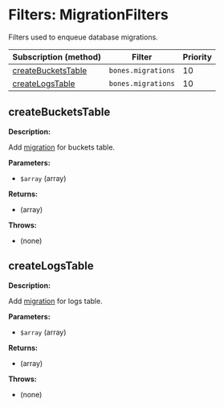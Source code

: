 # Filters: MigrationFilters

Filters used to enqueue database migrations.

| Subscription (method)                     | Filter             | Priority |
|-------------------------------------------|--------------------|----------|
| [createBucketsTable](#createbucketstable) | `bones.migrations` | 10       |
| [createLogsTable](#createlogstable)       | `bones.migrations` | 10       |

## createBucketsTable

**Description:**

Add [migration](../app/migrations.md) for buckets table.

**Parameters:**

- `$array` (array)

**Returns:**

- (array)

**Throws:**

- (none)

## createLogsTable

**Description:**

Add [migration](../app/migrations.md) for logs table.

**Parameters:**

- `$array` (array)

**Returns:**

- (array)

**Throws:**

- (none)